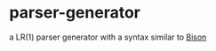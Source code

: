 parser-generator
================

a LR(1) parser generator with a syntax similar to [Bison](http://www.gnu.org/software/bison/)
